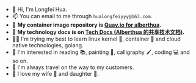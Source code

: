 - 👋 Hi, I'm Longfei Hua.
- 📫 You can email to me through `hualongfeiyyy@163.com`.
- 💾 **My container image repository is [Quay.io for alberthua](https://quay.io/user/alberthua).**
- 💎 **My technology docs is on [Tech Docs (Alberthua 的共享技术文档)](https://github.com/Alberthua-Perl/tech-docs/blob/master/README.md).**
- 👨‍💻 I'm trying my best to learn linux kernel 🐧, container 🐳 and cloud native technologies, golang.
- 👀 I'm interested in reading 📚, painting 🎨, calligraphy 🖌, coding 💻 and so on.
- 🚄 I'm always travel on the way to my customers.
- 💞 I love my wife 👩 and daughter 👧.
